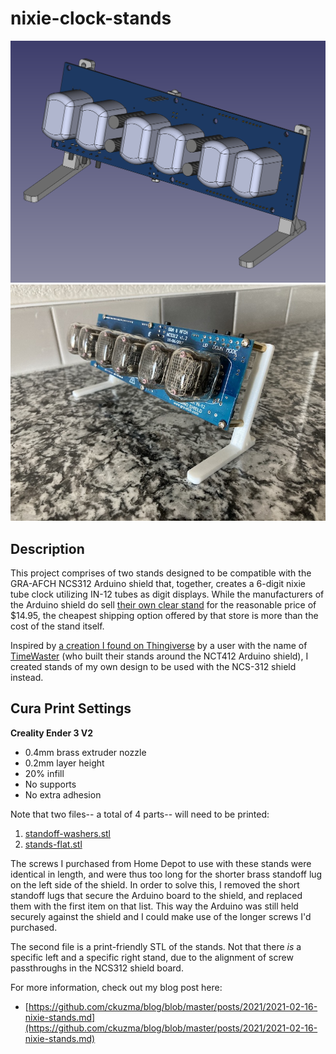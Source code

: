 # nixie-clock-stands

![Rendered before printing.](media/3d-stands.png)
![Stands installed on the clock.](media/stands.jpeg)

## Description

This project comprises of two stands designed to be compatible with the GRA-AFCH NCS312 Arduino shield that, together, creates a 6-digit nixie tube clock utilizing IN-12 tubes as digit displays.  While the manufacturers of the Arduino shield do sell [their own clear stand](https://gra-afch.com/catalog/cases-for-nixie-tubes-clocks/acrylic-stand-for-in-12-shield-nixie-tubes-clocks/) for the reasonable price of $14.95, the cheapest shipping option offered by that store is more than the cost of the stand itself.

Inspired by [a creation I found on Thingiverse](https://www.thingiverse.com/thing:2232491) by a user with the name of [TimeWaster](https://www.thingiverse.com/TimeWaster) (who built their stands around the NCT412 Arduino shield), I created stands of my own design to be used with the NCS-312 shield instead.

## Cura Print Settings

**Creality Ender 3 V2**
- 0.4mm brass extruder nozzle
- 0.2mm layer height
- 20% infill
- No supports
- No extra adhesion

Note that two files-- a total of 4 parts-- will need to be printed:
1. [standoff-washers.stl](stl_files/standoff-washers.stl)
2. [stands-flat.stl](stl_files/stands-flat.stl)

The screws I purchased from Home Depot to use with these stands were identical in length, and were thus too long for the shorter brass standoff lug on the left side of the shield.  In order to solve this, I removed the short standoff lugs that secure the Arduino board to the shield, and replaced them with the first item on that list.  This way the Arduino was still held securely against the shield and I could make use of the longer screws I'd purchased.

The second file is a print-friendly STL of the stands.  Not that there _is_ a specific left and a specific right stand, due to the alignment of screw passthroughs in the NCS312 shield board.

For more information, check out my blog post here:

- [https://github.com/ckuzma/blog/blob/master/posts/2021/2021-02-16-nixie-stands.md](https://github.com/ckuzma/blog/blob/master/posts/2021/2021-02-16-nixie-stands.md)